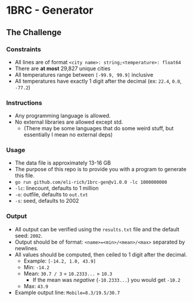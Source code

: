 # 1BRC - Generator

## The Challenge

### Constraints

- All lines are of format `<city name>: string;<temperature>: float64`
- There are **at most** 29,827 unique cities
- All temperatures range between `[-99.9, 99.9]` inclusive
- All temperatures have exactly 1 digit after the decimal (ex: `22.4`, `0.0`, `-77.2`)

### Instructions

- Any programming language is allowed.
- No external libraries are allowed except std.
  - (There may be some languages that do some weird stuff, but essentially I mean no external deps)

### Usage

- The data file is approximately 13-16 GB
- The purpose of this repo is to provide you with a program to generate this file.
- `go run github.com/eli-rich/1brc-gen@v1.0.0 -lc 1000000000`
- `-lc`: linecount, defaults to 1 million
- `-o`: outfile, defaults to `out.txt`
- `-s`: seed, defaults to 2002

### Output

- All output can be verified using the `results.txt` file and the default seed: `2002`.
- Output should be of format: `<name>=<min>/<mean>/<max>` separated by newlines.
- All values should be computed, then ceiled to 1 digit after the decimal.
  - Example: `[-14.2, 1.0, 43.9]`
  - Min: `-14.2`
  - Mean: `30.7 / 3` = `10.2333...` = `10.3`
    - If the mean was _negative_ (`-10.2333...`) you would get `-10.2`
  - Max: `43.9`
- Example output line: `Mobile=8.3/19.5/30.7`
